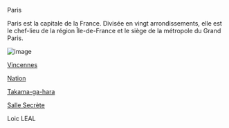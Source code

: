 Paris

Paris est la capitale de la France. 
Divisée en vingt arrondissements, elle est le chef-lieu de la région Île-de-France et le siège de la métropole du Grand Paris.

![image](https://cdn.sortiraparis.com/images/80/83517/753564-visuel-paris-tour-eiffel-rue.jpg)


[Vincennes](https://github.com/Doothrat/TP2-Labyrinthe/blob/main/vincennes.md)

[Nation](https://github.com/Doothrat/TP2-Labyrinthe/blob/main/nation.md)

[Takama-ga-hara](https://github.com/Doothrat/TP2-Labyrinthe/blob/main/takama-ga-hara.md)

[Salle Secrète](https://github.com/Doothrat/TP2-Labyrinthe/blob/main/sallesecrete.md)

Loic LEAL
